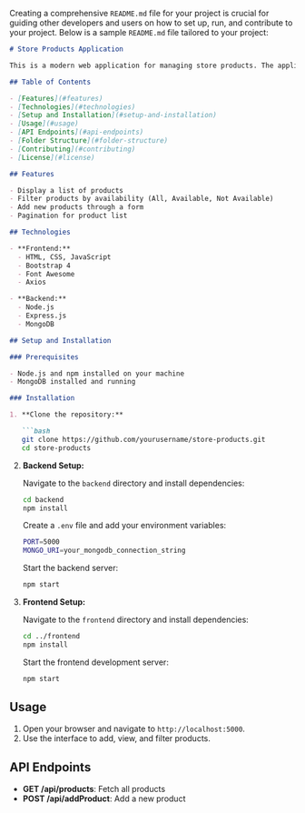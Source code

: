 Creating a comprehensive `README.md` file for your project is crucial for guiding other developers and users on how to set up, run, and contribute to your project. Below is a sample `README.md` file tailored to your project:

```markdown
# Store Products Application

This is a modern web application for managing store products. The application allows users to view, add, and filter products based on their availability. It uses React for the frontend and Express.js for the backend.

## Table of Contents

- [Features](#features)
- [Technologies](#technologies)
- [Setup and Installation](#setup-and-installation)
- [Usage](#usage)
- [API Endpoints](#api-endpoints)
- [Folder Structure](#folder-structure)
- [Contributing](#contributing)
- [License](#license)

## Features

- Display a list of products
- Filter products by availability (All, Available, Not Available)
- Add new products through a form
- Pagination for product list

## Technologies

- **Frontend:**
  - HTML, CSS, JavaScript
  - Bootstrap 4
  - Font Awesome
  - Axios

- **Backend:**
  - Node.js
  - Express.js
  - MongoDB

## Setup and Installation

### Prerequisites

- Node.js and npm installed on your machine
- MongoDB installed and running

### Installation

1. **Clone the repository:**

   ```bash
   git clone https://github.com/yourusername/store-products.git
   cd store-products
   ```

2. **Backend Setup:**

   Navigate to the `backend` directory and install dependencies:

   ```bash
   cd backend
   npm install
   ```

   Create a `.env` file and add your environment variables:

   ```bash
   PORT=5000
   MONGO_URI=your_mongodb_connection_string
   ```

   Start the backend server:

   ```bash
   npm start
   ```

3. **Frontend Setup:**

   Navigate to the `frontend` directory and install dependencies:

   ```bash
   cd ../frontend
   npm install
   ```

   Start the frontend development server:

   ```bash
   npm start
   ```

## Usage

1. Open your browser and navigate to `http://localhost:5000`.
2. Use the interface to add, view, and filter products.

## API Endpoints

- **GET /api/products**: Fetch all products
- **POST /api/addProduct**: Add a new product
```

